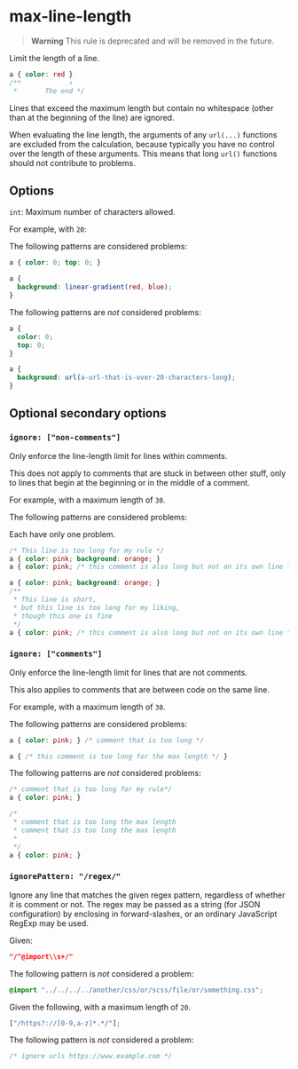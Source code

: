 # max-line-length

> **Warning**
> This rule is deprecated and will be removed in the future.

Limit the length of a line.

<!-- prettier-ignore -->
```css
a { color: red }
/**            ↑
 *       The end */
```

Lines that exceed the maximum length but contain no whitespace (other than at the beginning of the line) are ignored.

When evaluating the line length, the arguments of any `url(...)` functions are excluded from the calculation, because typically you have no control over the length of these arguments. This means that long `url()` functions should not contribute to problems.

## Options

`int`: Maximum number of characters allowed.

For example, with `20`:

The following patterns are considered problems:

<!-- prettier-ignore -->
```css
a { color: 0; top: 0; }
```

<!-- prettier-ignore -->
```css
a {
  background: linear-gradient(red, blue);
}
```

The following patterns are _not_ considered problems:

<!-- prettier-ignore -->
```css
a {
  color: 0;
  top: 0;
}
```

<!-- prettier-ignore -->
```css
a {
  background: url(a-url-that-is-over-20-characters-long);
}
```

## Optional secondary options

### `ignore: ["non-comments"]`

Only enforce the line-length limit for lines within comments.

This does not apply to comments that are stuck in between other stuff, only to lines that begin at the beginning or in the middle of a comment.

For example, with a maximum length of `30`.

The following patterns are considered problems:

Each have only one problem.

<!-- prettier-ignore -->
```css
/* This line is too long for my rule */
a { color: pink; background: orange; }
a { color: pink; /* this comment is also long but not on its own line */ }
```

<!-- prettier-ignore -->
```css
a { color: pink; background: orange; }
/**
 * This line is short,
 * but this line is too long for my liking,
 * though this one is fine
 */
a { color: pink; /* this comment is also long but not on its own line */ }
```

### `ignore: ["comments"]`

Only enforce the line-length limit for lines that are not comments.

This also applies to comments that are between code on the same line.

For example, with a maximum length of `30`.

The following patterns are considered problems:

<!-- prettier-ignore -->
```css
a { color: pink; } /* comment that is too long */
```

<!-- prettier-ignore -->
```css
a { /* this comment is too long for the max length */ }
```

The following patterns are _not_ considered problems:

<!-- prettier-ignore -->
```css
/* comment that is too long for my rule*/
a { color: pink; }
```

<!-- prettier-ignore -->
```css
/*
 * comment that is too long the max length
 * comment that is too long the max length
 *
 */
a { color: pink; }
```

### `ignorePattern: "/regex/"`

Ignore any line that matches the given regex pattern, regardless of whether it is comment or not. The regex may be passed as a string (for JSON configuration) by enclosing in forward-slashes, or an ordinary JavaScript RegExp may be used.

Given:

```json
"/^@import\\s+/"
```

The following pattern is _not_ considered a problem:

<!-- prettier-ignore -->
```css
@import "../../../../another/css/or/scss/file/or/something.css";
```

Given the following, with a maximum length of `20`.

```js
["/https?://[0-9,a-z]*.*/"];
```

The following pattern is _not_ considered a problem:

<!-- prettier-ignore -->
```css
/* ignore urls https://www.example.com */
```
